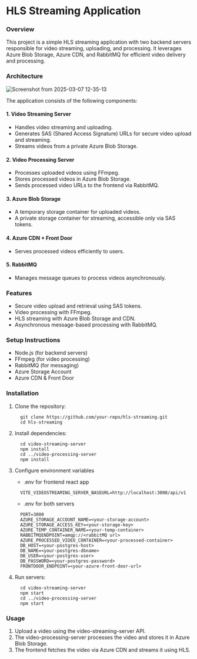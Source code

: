<h1 >HLS Streaming Application</h1>


### Overview
This project is a simple HLS streaming application with two backend servers responsible for video streaming, uploading, and processing. It leverages Azure Blob Storage, Azure CDN, and RabbitMQ for efficient video delivery and processing.

### Architecture



![Screenshot from 2025-03-07 12-35-13](https://github.com/user-attachments/assets/3688e4b8-e570-4059-98fc-d519319225d1)

The application consists of the following components:

 #### 1. Video Streaming Server
 
  - Handles video streaming and uploading.
  - Generates SAS (Shared Access Signature) URLs for secure video upload and streaming.
  - Streams videos from a private Azure Blob Storage.

 #### 2. Video Processing Server

   - Processes uploaded videos using FFmpeg.
   - Stores processed videos in Azure Blob Storage.
   - Sends processed video URLs to the frontend via RabbitMQ.

 #### 3. Azure Blob Storage

  - A temporary storage container for uploaded videos.
  - A private storage container for streaming, accessible only via SAS tokens.

 #### 4. Azure CDN + Front Door

   - Serves processed videos efficiently to users.

 #### 5. RabbitMQ

   - Manages message queues to process videos asynchronously.



### Features

  - Secure video upload and retrieval using SAS tokens.
  - Video processing with FFmpeg.
  - HLS streaming with Azure Blob Storage and CDN.
  - Asynchronous message-based processing with RabbitMQ.

### Setup Instructions

  - Node.js (for backend servers)
  - FFmpeg (for video processing)
  - RabbitMQ (for messaging)
  - Azure Storage Account
  - Azure CDN & Front Door

### Installation

  1. Clone the repository:

     ```
       git clone https://github.com/your-repo/hls-streaming.git
       cd hls-streaming
     ```
  2. Install dependencies:

     ```
       cd video-streaming-server
       npm install
       cd ../video-processing-server
       npm install
     ```
  3. Configure environment variables

     - .env for frontend react app
       
      ```
        VITE_VIDEOSTREAMING_SERVER_BASEURL=http://localhost:3000/api/v1
      ```

      - .env for both servers 
        
      ```
        PORT=3000
        AZURE_STORAGE_ACCOUNT_NAME=<your-storage-account>
        AZURE_STORAGE_ACCESS_KEY=<your-storage-key>
        AZURE_TEMP_CONTAINER_NAME=<your-temp-container>
        RABBITMQENDPOINT=amqp://<rabbitMQ url>
        AZURE_PROCESSED_VIDEO_CONTAINER=<your-processed-container>
        DB_HOST=<your-postgres-host>
        DB_NAME=<your-postgres-dbname>
        DB_USER=<your-postgres-user>
        DB_PASSWORD=<your-postgres-password>
        FRONTDOOR_ENDPOINT=<your-azure-front-door-url>
      ```

  4. Run servers:

     ```
       cd video-streaming-server
       npm start
       cd ../video-processing-server
       npm start
     ```

### Usage

  1. Upload a video using the video-streaming-server API.
  2. The video-processing-server processes the video and stores it in Azure Blob Storage.
  3. The frontend fetches the video via Azure CDN and streams it using HLS.

  
